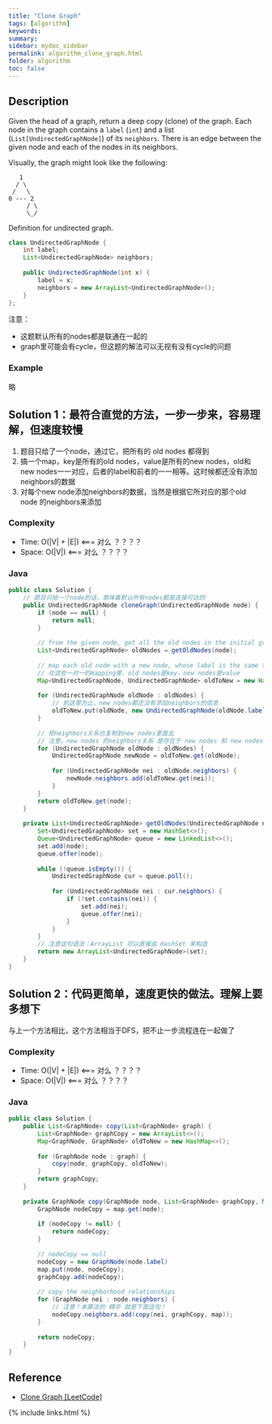 ```yaml
---
title: "Clone Graph"
tags: [algorithm]
keywords:
summary:
sidebar: mydoc_sidebar
permalink: algorithm_clone_graph.html
folder: algorithm
toc: false
---
```


## Description
Given the head of a graph, return a deep copy (clone) of the graph. Each node in the graph contains a `label` (`int`) and a list (`List[UndirectedGraphNode]`) of its `neighbors`. There is an edge between the given node and each of the nodes in its neighbors.

Visually, the graph might look like the following:
```
   1
  / \
 /   \
0 --- 2
     / \
     \_/
```

Definition for undirected graph.
```java
class UndirectedGraphNode {
    int label;
    List<UndirectedGraphNode> neighbors;
    
    public UndirectedGraphNode(int x) { 
        label = x; 
        neighbors = new ArrayList<UndirectedGraphNode>(); 
    }
};
```

注意：
* 这题默认所有的nodes都是联通在一起的
* graph里可能会有cycle，但这题的解法可以无视有没有cycle的问题

### Example
略

## Solution 1：最符合直觉的方法，一步一步来，容易理解，但速度较慢
1. 题目只给了一个node，通过它，把所有的 old nodes 都得到
2. 搞一个map，key是所有的old nodes，value是所有的new nodes，old和new nodes一一对应，后者的label和前者的一一相等。这时候都还没有添加neighbors的数据
3. 对每个new node添加neighbors的数据，当然是根据它所对应的那个old node 的neighbors来添加

### Complexity
* Time: O(|V| + |E|) <=== 对么 ？？？？
* Space: O(|V|) <=== 对么 ？？？？

### Java
```java
public class Solution {
    // 题目只给一个node的话，意味着默认所有nodes都是连接可达的
    public UndirectedGraphNode cloneGraph(UndirectedGraphNode node) {
        if (node == null) {
            return null;
        }
        
        // from the given node, get all the old nodes in the initial graph
        List<UndirectedGraphNode> oldNodes = getOldNodes(node);
        
        // map each old node with a new node, whose label is the same to the old one
        // 在这些一对一的mapping里，old nodes是key，new nodes是value
        Map<UndirectedGraphNode, UndirectedGraphNode> oldToNew = new HashMap<>();
        
        for (UndirectedGraphNode oldNode : oldNodes) {
            // 到这里为止，new nodes都还没有添加neighbors的信息
            oldToNew.put(oldNode, new UndirectedGraphNode(oldNode.label));
        }
        
        // 把neighbors关系也复制到new nodes里面去
        // 注意，new nodes 的neighbors关系 是存在于 new nodes 和 new nodes 之间的
        for (UndirectedGraphNode oldNode : oldNodes) {
            UndirectedGraphNode newNode = oldToNew.get(oldNode);
            
            for (UndirectedGraphNode nei : oldNode.neighbors) {
                newNode.neighbors.add(oldToNew.get(nei));
            }
        }
        return oldToNew.get(node);
    }
    
    private List<UndirectedGraphNode> getOldNodes(UndirectedGraphNode node) {
        Set<UndirectedGraphNode> set = new HashSet<>();
        Queue<UndirectedGraphNode> queue = new LinkedList<>();
        set.add(node);
        queue.offer(node);
        
        while (!queue.isEmpty()) {
            UndirectedGraphNode cur = queue.poll();
            
            for (UndirectedGraphNode nei : cur.neighbors) {
                if (!set.contains(nei)) {
                    set.add(nei);
                    queue.offer(nei);
                }
            }
        }
        // 注意这句语法：ArrayList 可以直接由 HashSet 来构造
        return new ArrayList<UndirectedGraphNode>(set);
    }
}
```

## Solution 2：代码更简单，速度更快的做法。理解上要多想下
与上一个方法相比，这个方法相当于DFS，把不止一步流程连在一起做了

### Complexity
* Time: O(|V| + |E|) <=== 对么 ？？？？
* Space: O(|V|) <=== 对么 ？？？？

### Java
```java
public class Solution {
    public List<GraphNode> copy(List<GraphNode> graph) {
        List<GraphNode> graphCopy = new ArrayList<>();
        Map<GraphNode, GraphNode> oldToNew = new HashMap<>();
        
        for (GraphNode node : graph) {
            copy(node, graphCopy, oldToNew);
        }
        return graphCopy;
    }
    
    private GraphNode copy(GraphNode node, List<GraphNode> graphCopy, Map<GraphNode, GraphNode> map) {
        GraphNode nodeCopy = map.get(node);
        
        if (nodeCopy != null) {
            return nodeCopy;
        }
        
        // nodeCopy == null
        nodeCopy = new GraphNode(node.label)
        map.put(node, nodeCopy);
        graphCopy.add(nodeCopy);
        
        // copy the neighborhood relationships
        for (GraphNode nei : node.neighbors) {
            // 注意！本算法的 精华 就是下面这句！
            nodeCopy.neighbors.add(copy(nei, graphCopy, map));
        }
        
        return nodeCopy;
    }
}
```

## Reference
* [Clone Graph [LeetCode]](https://leetcode.com/problems/clone-graph/description/)

{% include links.html %}
